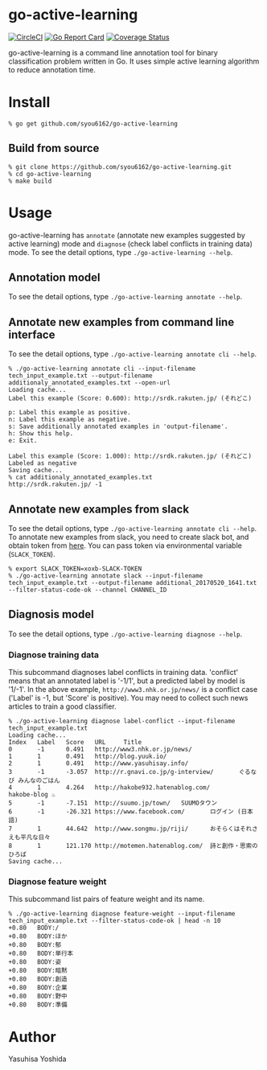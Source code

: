 # go-active-learning
[![CircleCI](https://circleci.com/gh/syou6162/go-active-learning.svg?style=shield)](https://circleci.com/gh/syou6162/go-active-learning)
[![Go Report Card](https://goreportcard.com/badge/github.com/syou6162/go-active-learning)](https://goreportcard.com/report/github.com/syou6162/go-active-learning)
[![Coverage Status](https://coveralls.io/repos/github/syou6162/go-active-learning/badge.svg?branch=master)](https://coveralls.io/github/syou6162/go-active-learning?branch=master)

go-active-learning is a command line annotation tool for binary classification problem written in Go. It uses simple active learning algorithm to reduce annotation time.

# Install

```console
% go get github.com/syou6162/go-active-learning
```

## Build from source

```console
% git clone https://github.com/syou6162/go-active-learning.git
% cd go-active-learning
% make build
```

# Usage
go-active-learning has `annotate` (annotate new examples suggested by active learning) mode and `diagnose` (check label conflicts in training data) mode. To see the detail options, type `./go-active-learning --help`.

## Annotation model
To see the detail options, type `./go-active-learning annotate --help`.

## Annotate new examples from command line interface
To see the detail options, type `./go-active-learning annotate cli --help`.

```console
% ./go-active-learning annotate cli --input-filename tech_input_example.txt --output-filename additionaly_annotated_examples.txt --open-url
Loading cache...
Label this example (Score: 0.600): http://srdk.rakuten.jp/ (それどこ)

p: Label this example as positive.
n: Label this example as negative.
s: Save additionally annotated examples in 'output-filename'.
h: Show this help.
e: Exit.

Label this example (Score: 1.000): http://srdk.rakuten.jp/ (それどこ)
Labeled as negative
Saving cache...
% cat additionaly_annotated_examples.txt
http://srdk.rakuten.jp/ -1
```

## Annotate new examples from slack
To see the detail options, type `./go-active-learning annotate cli --help`. To annotate new examples from slack, you need to create slack bot, and obtain token from [here](https://my.slack.com/services/new/bot). You can pass token via environmental variable (`SLACK_TOKEN`).

```console
% export SLACK_TOKEN=xoxb-SLACK-TOKEN
% ./go-active-learning annotate slack --input-filename tech_input_example.txt --output-filename additional_20170520_1641.txt --filter-status-code-ok --channel CHANNEL_ID
```

## Diagnosis model
To see the detail options, type `./go-active-learning diagnose --help`.

### Diagnose training data
This subcommand diagnoses label conflicts in training data. 'conflict' means that an annotated label is '-1/1', but a predicted label by model is '1/-1'. In the above example, `http://www3.nhk.or.jp/news/` is a conflict case ('Label' is -1, but 'Score' is positive). You may need to collect such news articles to train a good classifier.

```console
% ./go-active-learning diagnose label-conflict --input-filename tech_input_example.txt
Loading cache...
Index   Label   Score   URL     Title
0       -1      0.491   http://www3.nhk.or.jp/news/
1       1       0.491   http://blog.yuuk.io/
2       1       0.491   http://www.yasuhisay.info/
3       -1      -3.057  http://r.gnavi.co.jp/g-interview/       ぐるなび みんなのごはん
4       1       4.264   http://hakobe932.hatenablog.com/        hakobe-blog ♨
5       -1      -7.151  http://suumo.jp/town/   SUUMOタウン
6       -1      -26.321 https://www.facebook.com/       ログイン (日本語)
7       1       44.642  http://www.songmu.jp/riji/      おそらくはそれさえも平凡な日々
8       1       121.170 http://motemen.hatenablog.com/  詩と創作・思索のひろば
Saving cache...
```

### Diagnose feature weight
This subcommand list pairs of feature weight and its name.

```console
% ./go-active-learning diagnose feature-weight --input-filename tech_input_example.txt --filter-status-code-ok | head -n 10
+0.80   BODY:/
+0.80   BODY:ほか
+0.80   BODY:郁
+0.80   BODY:単行本
+0.80   BODY:姿
+0.80   BODY:暗黙
+0.80   BODY:創造
+0.80   BODY:企業
+0.80   BODY:野中
+0.80   BODY:準備
```

# Author
Yasuhisa Yoshida
